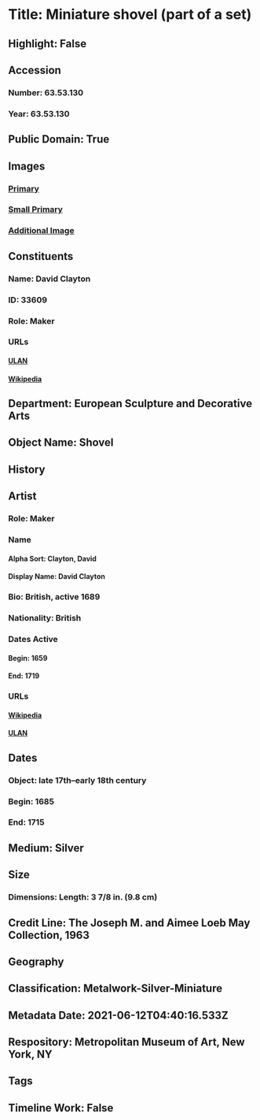 # Title: Miniature shovel (part of a set)
## Highlight: False
## Accession
### Number: 63.53.130
### Year: 63.53.130
## Public Domain: True
## Images
### [Primary](https://images.metmuseum.org/CRDImages/es/original/DP-12210-054.jpg)
### [Small Primary](https://images.metmuseum.org/CRDImages/es/web-large/DP-12210-054.jpg)
### [Additional Image](https://images.metmuseum.org/CRDImages/es/original/DP-12210-056.jpg)
## Constituents
### Name: David Clayton
### ID: 33609
### Role: Maker
### URLs
#### [ULAN](http://vocab.getty.edu/page/ulan/500332796)
#### [Wikipedia](https://www.wikidata.org/wiki/Q5232407)
## Department: European Sculpture and Decorative Arts
## Object Name: Shovel
## History
## Artist
### Role: Maker
### Name
#### Alpha Sort: Clayton, David
#### Display Name: David Clayton
### Bio: British, active 1689
### Nationality: British
### Dates Active
#### Begin: 1659
#### End: 1719
### URLs
#### [Wikipedia](https://www.wikidata.org/wiki/Q5232407)
#### [ULAN](http://vocab.getty.edu/page/ulan/500332796)
## Dates
### Object: late 17th–early 18th century
### Begin: 1685
### End: 1715
## Medium: Silver
## Size
### Dimensions: Length: 3 7/8 in. (9.8 cm)
## Credit Line: The Joseph M. and Aimee Loeb May Collection, 1963
## Geography
## Classification: Metalwork-Silver-Miniature
## Metadata Date: 2021-06-12T04:40:16.533Z
## Respository: Metropolitan Museum of Art, New York, NY
## Tags
## Timeline Work: False